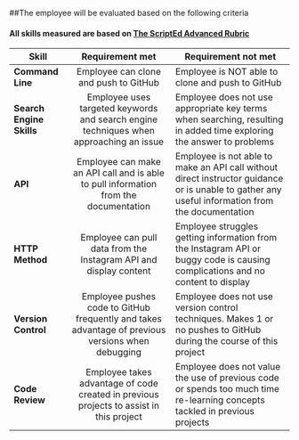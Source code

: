 ##The employee will be evaluated based on the following criteria
#### All skills measured are based on [The ScriptEd Advanced Rubric](https://docs.google.com/spreadsheets/d/1734O8FGmEj5K-OOxvWkcFEQ6AQNlyOoAL97RJfLpCnk/edit?usp=sharing)

| Skill | Requirement met | Requirement not met | 
|-------|:-------:|------ |
| **Command Line** | Employee can clone and push to GitHub | Employee is NOT able to clone and push to GitHub |
| **Search Engine Skills** | Employee uses targeted keywords and search engine techniques when approaching an issue| Employee does not use appropriate key terms when searching, resulting in added time exploring the answer to problems|
| **API** | Employee can make an API call and is able to pull information from the documentation | Employee is not able to make an API call without direct instructor guidance or is unable to gather any useful information from the documentation|
| **HTTP Method** | Employee can pull data from the Instagram API and display content  | Employee struggles getting information from the Instagram API or buggy code is causing complications and no content to display|
| **Version Control** | Employee pushes code to GitHub frequently and takes advantage of previous versions when debugging | Employee does not use version control techniques. Makes 1 or no pushes to GitHub during the course of this project | 
| **Code Review** | Employee takes advantage of code created in previous projects to assist in this project | Employee does not value the use of previous code or spends too much time re-learning concepts tackled in previous projects | 
